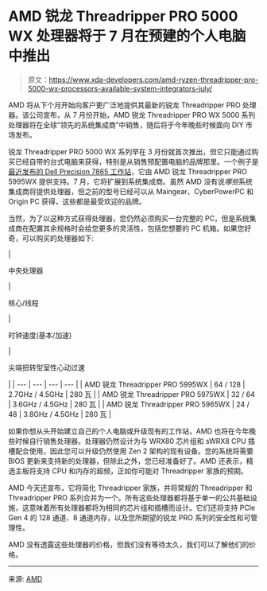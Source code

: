 # AMD 锐龙 Threadripper PRO 5000 WX 处理器将于 7 月在预建的个人电脑中推出

> 原文：<https://www.xda-developers.com/amd-ryzen-threadripper-pro-5000-wx-processors-available-system-integrators-july/>

AMD 将从下个月开始向客户更广泛地提供其最新的锐龙 Threadripper PRO 处理器。该公司宣布，从 7 月份开始，AMD 锐龙 Threadripper PRO WX 5000 系列处理器将在全球“领先的系统集成商”中销售，随后将于今年晚些时候面向 DIY 市场发布。

锐龙 Threadripper PRO 5000 WX 系列早在 3 月份就首次推出，但它只能通过购买已经自带的台式电脑来获得，特别是从销售预配置电脑的品牌那里。一个例子是[最近发布的 Dell Precision 7865 工作站](https://www.xda-developers.com/dell-precision-7865-64-core-amd-ryzen-threadripper/)，它由 AMD 锐龙 Threadripper PRO 5995WX 提供支持。7 月，它将扩展到系统集成商。虽然 AMD 没有说*哪些*系统集成商将提供处理器，但之前的型号已经可以从 Maingear、CyberPowerPC 和 Origin PC 获得，这些都是最受欢迎的品牌。

当然，为了以这种方式获得处理器，您仍然必须购买一台完整的 PC，但是系统集成商在配置其余规格时会给您更多的灵活性，包括您想要的 PC 机箱。如果您好奇，可以购买的处理器如下:

| 

中央处理器

 | 

核心/线程

 | 

时钟速度(基本/加速)

 | 

尖端扭转型室性心动过速

 |
| --- | --- | --- | --- |
| AMD 锐龙 Threadripper PRO 5995WX | 64 / 128 | 2.7GHz / 4.5GHz | 280 瓦 |
| AMD 锐龙 Threadripper PRO 5975WX | 32 / 64 | 3.6GHz / 4.5GHz | 280 瓦 |
| AMD 锐龙 Threadripper PRO 5965WX | 24 / 48 | 3.8GHz / 4.5GHz | 280 瓦 |

如果你想从头开始建立自己的个人电脑或升级现有的工作站，AMD 也将在今年晚些时候自行销售处理器。处理器仍然设计为与 WRX80 芯片组和 sWRX8 CPU 插槽配合使用，因此您可以升级仍然使用 Zen 2 架构的现有设备。您的系统将需要 BIOS 更新来支持新的处理器，但除此之外，您已经准备好了。AMD 还表示，精选主板将支持 CPU 和内存的超频，正如你可能对 Threadripper 家族的预期。

AMD 今天还宣布，它将简化 Threadripper 家族，并将常规的 Threadripper 和 Threadripper PRO 系列合并为一个。所有这些处理器都将基于单一的公共基础设施，这意味着所有处理器都将为相同的芯片组和插槽而设计。它们还将支持 PCIe Gen 4 的 128 通道、8 通道内存，以及您所期望的锐龙 PRO 系列的安全性和可管理性。

AMD 没有透露这些处理器的价格，但我们没有等待太久，我们可以了解他们的价格。

* * *

来源: [AMD](https://community.amd.com/t5/business/design-build-accelerate-on-the-ultimate-workstation-processor/ba-p/530661)